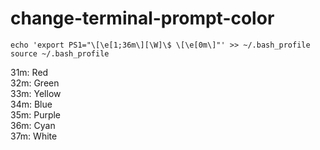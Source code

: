 # change-terminal-prompt-color

`echo 'export PS1="\[\e[1;36m\][\W]\$ \[\e[0m\]"' >> ~/.bash_profile` <br>
`source ~/.bash_profile`

31m: Red <br>
32m: Green <br>
33m: Yellow <br>
34m: Blue <br>
35m: Purple <br>
36m: Cyan <br>
37m: White <br>
